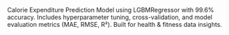 Calorie Expenditure Prediction Model using LGBMRegressor with 99.6% accuracy. Includes hyperparameter tuning, cross-validation, and model evaluation metrics (MAE, RMSE, R²). Built for health & fitness data insights.
